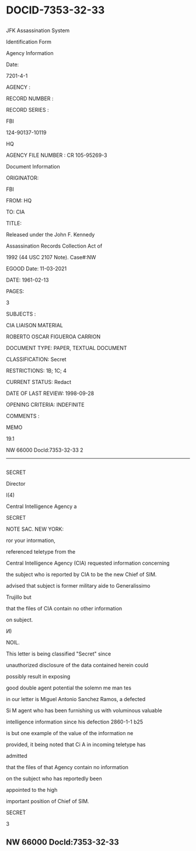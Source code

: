 # DOCID-7353-32-33

##
JFK Assassination System

Identification Form

Agency Information

Date:

7201-4-1

AGENCY :

RECORD NUMBER :

RECORD SERIES :

FBI

124-90137-10119

HQ

AGENCY FILE NUMBER : CR 105-95269-3

Document Information

ORIGINATOR:

FBI

FROM: HQ

TO: CIA

TITLE:

Released under the John F. Kennedy

Assassination Records Collection Act of

1992 (44 USC 2107 Note). Case#:NW

EGOOD Date: 11-03-2021

DATE: 1961-02-13

PAGES:

3

SUBJECTS :

CIA LIAISON MATERIAL

ROBERTO OSCAR FIGUEROA CARRION

DOCUMENT TYPE: PAPER, TEXTUAL DOCUMENT

CLASSIFICATION: Secret

RESTRICTIONS: 1B; 1C; 4

CURRENT STATUS: Redact

DATE OF LAST REVIEW: 1998-09-28

OPENING CRITERIA: INDEFINITE

COMMENTS :

MEMO

19.1

NW 66000 Docld:7353-32-33
2

---

##
SECRET

Director

I(4)

Central Intelligence Agency a

SECRET

NOTE SAC. NEW YORK:

ror your intormation,

referenced teletype from the

Central Intelligence Agency (CIA) requested information concerning

the subject who is reported by CIA to be the new Chief of SIM.

advised that subject is former military aide to Generalissimo

Trujillo but

that the files of CIA contain no other information

on subject.

И)

NOIL.

This letter is being classified "Secret" since

unauthorized disclosure of the data contained herein could

possibly result in exposing

good double agent potential the solemn me man tes

in our letter is Miguel Antonio Sanchez Ramos, a defected

Si M agent who has been furnishing us with voluminous valuable

intelligence information since his defection 2860-1-1 b25

is but one example of the value of the information ne

provided, it being noted that Ci A in incoming teletype has

admitted

that the files of that Agency contain no information

on the subject who has reportedly been

appointed to the high

important position of Chief of SIM.

SECRET

3

NW 66000 Docld:7353-32-33
---

